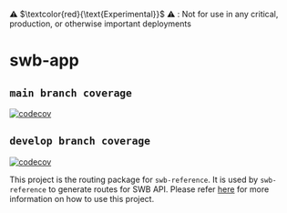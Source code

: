 ⚠️ $\textcolor{red}{\text{Experimental}}$ ⚠️ : Not for use in any critical, production, or otherwise important deployments

# swb-app
## `main branch coverage`
[![codecov](https://codecov.io/github/aws-solutions/solution-spark-on-aws/branch/main/graph/badge.svg?flag=swb-app)](https://app.codecov.io/github/aws-solutions/solution-spark-on-aws/tree/main)

## `develop branch coverage`
[![codecov](https://codecov.io/github/aws-solutions/solution-spark-on-aws/branch/develop/graph/badge.svg?flag=swb-app)](https://app.codecov.io/github/aws-solutions/solution-spark-on-aws/tree/develop)

This project is the routing package for `swb-reference`. It is used by `swb-reference` to generate routes for SWB API. Please refer  [here](../swb-reference/README.md) for more information on how to use this project.
